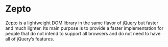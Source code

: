 # Zepto

[Zepto](http://zeptojs.com/) is a lightweight DOM library in the same flavor of [jQuery](JQUERY.md) but faster and much lighter. Its main purpose is to provide a faster implementation for people that do not intend to support all browsers and do not
need to have all of jQuery’s features.
